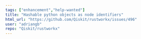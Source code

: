 ```yaml
---
tags: ["enhancement","help-wanted"]
title: "Hashable python objects as node identifiers"
html_url: "https://github.com/Qiskit/rustworkx/issues/496"
user: "adriangb"
repo: "Qiskit/rustworkx"
---
```


